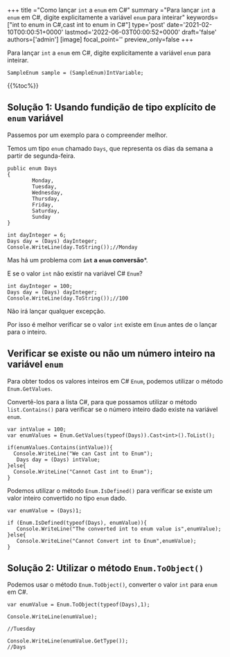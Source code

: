 +++
title   ="Como lançar `int` a `enum` em C#"
summary ="Para lançar `int` a `enum` em C#, digite explicitamente a variável `enum` para inteirar"
keywords=["int to enum in C#,cast int to enum in C#"]
type='post'
date='2021-02-10T00:00:51+0000'
lastmod='2022-06-03T00:00:52+0000'
draft='false'
authors=['admin']
[image]
focal_point=''
preview_only=false
+++

Para lançar `int` a `enum` em C#, digite explicitamente a variável `enum` para inteirar.

```
SampleEnum sample = (SampleEnum)IntVariable;
```

{{%toc%}}

## Solução 1: Usando fundição de tipo explícito de `enum` variável

Passemos por um exemplo para o compreender melhor.

Temos um tipo `enum` chamado `Days`, que representa os dias da semana a partir de segunda-feira.

```
public enum Days
{
        Monday,  
        Tuesday,  
        Wednesday,  
        Thursday,  
        Friday,  
        Saturday,  
        Sunday
}

int dayInteger = 6;
Days day = (Days) dayInteger;
Console.WriteLine(day.ToString());//Monday
```

Mas há um problema com **`int` a `enum` conversão***.

E se o valor `int` não existir na variável C# `Enum`?

```
int dayInteger = 100;
Days day = (Days) dayInteger;
Console.WriteLine(day.ToString());//100
```

Não irá lançar qualquer excepção.

Por isso é melhor verificar se o valor `int` existe em `Enum` antes de o lançar para o inteiro.

## Verificar se existe ou não um número inteiro na variável `enum` 

Para obter todos os valores inteiros em C# `Enum`, podemos utilizar o método `Enum.GetValues`.

Convertê-los para a lista C#, para que possamos utilizar o método `list.Contains()` para verificar se o número inteiro dado existe na variável `enum`.

```
var intValue = 100;
var enumValues = Enum.GetValues(typeof(Days)).Cast<int>().ToList();

if(enumValues.Contains(intValue)){
  Console.WriteLine("We can Cast int to Enum");  
   Days day = (Days) intValue;
}else{
  Console.WriteLine("Cannot Cast int to Enum");
}

```
Podemos utilizar o método `Enum.IsDefined()` para verificar se existe um valor inteiro convertido no tipo `enum` dado.  

```
var enumValue = (Days)1;

if (Enum.IsDefined(typeof(Days), enumValue)){
   Console.WriteLine("The converted int to enum value is",enumValue);
}else{
   Console.WriteLine("Cannot Convert int to Enum",enumValue);
}
```


## Solução 2: Utilizar o método `Enum.ToObject()` 

Podemos usar o método `Enum.ToObject()`, converter o valor `int` para `enum` em C#.

```
var enumValue = Enum.ToObject(typeof(Days),1);

Console.WriteLine(enumValue);

//Tuesday

Console.WriteLine(enumValue.GetType());
//Days

```





